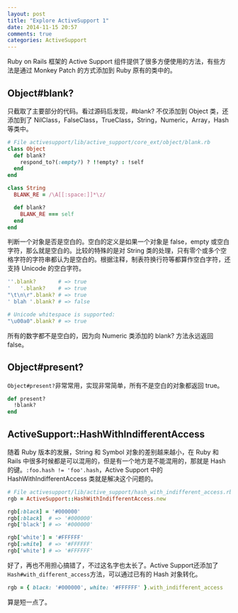 ```yaml
---
layout: post
title: "Explore ActiveSupport 1"
date: 2014-11-15 20:57
comments: true
categories: ActiveSupport
---
```


Ruby on Rails 框架的 Active Support 组件提供了很多方便使用的方法，有些方法是通过 Monkey Patch 的方式添加到 Ruby 原有的类中的。

## Object#blank?
只截取了主要部分的代码。看过源码后发现，#blank? 不仅添加到 Object 类，还添加到了 NilClass，FalseClass，TrueClass，String，Numeric，Array，Hash 等类中。
``` ruby
# File activesupport/lib/active_support/core_ext/object/blank.rb
class Object
  def blank?
    respond_to?(:empty?) ? !!empty? : !self
  end
end

class String
  BLANK_RE = /\A[[:space:]]*\z/

  def blank?
    BLANK_RE === self
  end
end

```

判断一个对象是否是空白的。空白的定义是如果一个对象是 false，empty 或空白字符，那么就是空白的。比较的特殊的是对 String 类的处理，只有零个或多个空格字符的字符串都认为是空白的。根据注释，制表符换行符等都算作空白字符，还支持 Unicode 的空白字符。

``` ruby
''.blank?       # => true
'   '.blank?    # => true
"\t\n\r".blank? # => true
' blah '.blank? # => false

# Unicode whitespace is supported:
"\u00a0".blank? # => true
```

所有的数字都不是空白的，因为向 Numeric 类添加的 blank? 方法永远返回 false。

## Object#present?
`Object#present?`非常常用，实现非常简单，所有不是空白的对象都返回 true。

``` ruby
def present?
  !blank?
end
```

## ActiveSupport::HashWithIndifferentAccess

随着 Ruby 版本的发展，String 和 Symbol 对象的差别越来越小，在 Ruby 和 Rails 中很多时候都是可以混用的，但是有一个地方是不能混用的，那就是 Hash 的键。`:foo.hash != 'foo'.hash`，Active Support 中的 HashWithIndifferentAccess 类就是解决这个问题的。

``` ruby
# File activesupport/lib/active_support/hash_with_indifferent_access.rb
rgb = ActiveSupport::HashWithIndifferentAccess.new

rgb[:black] = '#000000'
rgb[:black]  # => '#000000'
rgb['black'] # => '#000000'

rgb['white'] = '#FFFFFF'
rgb[:white]  # => '#FFFFFF'
rgb['white'] # => '#FFFFFF'
```

好了，再也不用担心搞错了，不过这名字也太长了。Active Support还添加了`Hash#with_different_access`方法，可以通过已有的 Hash 对象转化。

``` ruby
rgb = { black: '#000000', white: '#FFFFFF' }.with_indifferent_access
```
算是短一点了。
